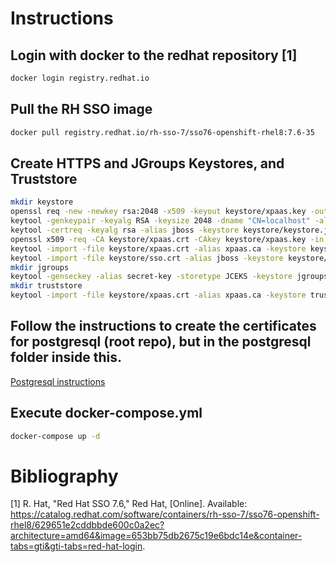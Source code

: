 # Instructions

## Login with docker to the redhat repository [1]

```bash
docker login registry.redhat.io
```
## Pull the RH SSO image
```bash
docker pull registry.redhat.io/rh-sso-7/sso76-openshift-rhel8:7.6-35
```

## Create HTTPS and JGroups Keystores, and Truststore
```bash
mkdir keystore
openssl req -new -newkey rsa:2048 -x509 -keyout keystore/xpaas.key -out keystore/xpaas.crt -days 365 -subj "/CN=localhost" -nodes
keytool -genkeypair -keyalg RSA -keysize 2048 -dname "CN=localhost" -alias jboss -keystore keystore/keystore.jks -storepass secret -keypass secret
keytool -certreq -keyalg rsa -alias jboss -keystore keystore/keystore.jks -file keystore/sso.csr -storepass secret
openssl x509 -req -CA keystore/xpaas.crt -CAkey keystore/xpaas.key -in keystore/sso.csr -out keystore/sso.crt -days 365 -CAcreateserial
keytool -import -file keystore/xpaas.crt -alias xpaas.ca -keystore keystore/keystore.jks -storepass secret -trustcacerts -noprompt
keytool -import -file keystore/sso.crt -alias jboss -keystore keystore/keystore.jks -storepass secret
mkdir jgroups
keytool -genseckey -alias secret-key -storetype JCEKS -keystore jgroups/jgroups.jceks -storepass secret -keypass secret -keyalg DES
mkdir truststore
keytool -import -file keystore/xpaas.crt -alias xpaas.ca -keystore truststore/truststore.jks -storepass secret -trustcacert
```
## Follow the instructions to create the certificates for postgresql (root repo), but in the postgresql folder inside this.

[Postgresql instructions](../postgresql/README.md)

## Execute docker-compose.yml

```bash
docker-compose up -d
```

# Bibliography
[1] 	R. Hat, "Red Hat SSO 7.6," Red Hat, [Online]. Available: https://catalog.redhat.com/software/containers/rh-sso-7/sso76-openshift-rhel8/629651e2cddbbde600c0a2ec?architecture=amd64&image=653bb75db2675c19e6bdc14e&container-tabs=gti&gti-tabs=red-hat-login.